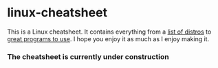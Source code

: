 # linux-cheatsheet
This is a Linux cheatsheet. It contains everything from a [list of distros](distros.md) to [great programs to use](#). I hope you enjoy it as much as I enjoy making it.

### The cheatsheet is currently under construction

